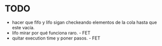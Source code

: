 # TODO

- hacer que fifo y lifo sigan checkeando elementos de la cola hasta que este vacía.
- lifo mirar por qué funciona raro. - FET
- quitar execution time y poner pasos. - FET